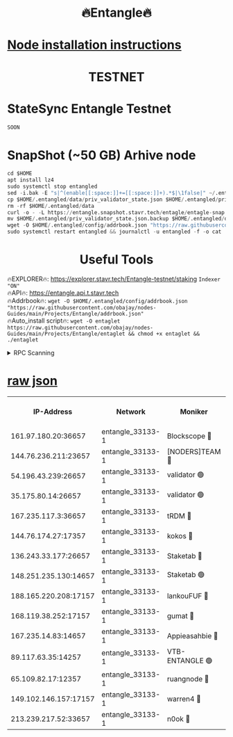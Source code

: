 <h1 align="center"> 🔥Entangle🔥</h1>

[Node installation instructions](https://github.com/obajay/nodes-Guides/tree/main/Projects/Entangle)
=

<h1 align="center"> TESTNET</h1>

# StateSync Entangle Testnet
```python
SOON
```
# SnapShot (~50 GB) Arhive node
```python
cd $HOME
apt install lz4
sudo systemctl stop entangled
sed -i.bak -E "s|^(enable[[:space:]]+=[[:space:]]+).*$|\1false|" ~/.entangled/config/config.toml
cp $HOME/.entangled/data/priv_validator_state.json $HOME/.entangled/priv_validator_state.json.backup
rm -rf $HOME/.entangled/data
curl -o - -L https://entangle.snapshot.stavr.tech/entagle/entagle-snap.tar.lz4 | lz4 -c -d - | tar -x -C $HOME/.entangled --strip-components 2
mv $HOME/.entangled/priv_validator_state.json.backup $HOME/.entangled/data/priv_validator_state.json
wget -O $HOME/.entangled/config/addrbook.json "https://raw.githubusercontent.com/obajay/nodes-Guides/main/Projects/Entangle/addrbook.json"
sudo systemctl restart entangled && journalctl -u entangled -f -o cat
```
 <h1 align="center"> Useful Tools</h1>
 
🔥EXPLORER🔥: https://explorer.stavr.tech/Entangle-testnet/staking        `Indexer "ON"` \
🔥API🔥:      https://entangle.api.t.stavr.tech \
🔥Addrbook🔥: ```wget -O $HOME/.entangled/config/addrbook.json "https://raw.githubusercontent.com/obajay/nodes-Guides/main/Projects/Entangle/addrbook.json"``` \
🔥Auto_install script🔥:  `wget -O entaglet https://raw.githubusercontent.com/obajay/nodes-Guides/main/Projects/Entangle/entaglet && chmod +x entaglet && ./entaglet`


<details>
<summary>RPC Scanning</summary>

<h2 align="center"> We scan nodes in real time every 4 hours. And we provide the final result of RPC endpoints.
We cannot influence the operation of these nodes in any way. </h2>


```python
If Voting Power is higher than 0 --> then the Node is a validator of the network and may be subject to attack and be a potential threat to the chain.
```
```python
We marked such validators with a red symbol
```

</details>

[raw json](https://rpc-check.entangt.stavr.tech/entangt/rpc-entangt-result.json)
=


<table><tr><th>IP-Address</th><th>Network</th><th>Moniker</th><th>Latest Block Height</th><th>Earliest Block Height</th><th>Catching Up</th><th>Tx Index</th><th>Voting Power</th><th>Scan Time</th></tr><tr><td>161.97.180.20:36657</td><td>entangle_33133-1</td><td>Blockscope 🔴</td><td>1603937</td><td>1</td><td>False</td><td>off</td><td>259586473635098</td><td>2024-01-10T10:38:51.315293369UTC</td></tr><tr><td>144.76.236.211:23657</td><td>entangle_33133-1</td><td>[NODERS]TEAM 🔴</td><td>1603939</td><td>1</td><td>False</td><td>off</td><td>47049700500000000</td><td>2024-01-10T10:39:03.978597537UTC</td></tr><tr><td>54.196.43.239:26657</td><td>entangle_33133-1</td><td>validator 🟢</td><td>1603938</td><td>1</td><td>False</td><td>on</td><td>0</td><td>2024-01-10T10:39:12.247756837UTC</td></tr><tr><td>35.175.80.14:26657</td><td>entangle_33133-1</td><td>validator 🟢</td><td>1603942</td><td>1</td><td>False</td><td>on</td><td>0</td><td>2024-01-10T10:39:13.215516061UTC</td></tr><tr><td>167.235.117.3:36657</td><td>entangle_33133-1</td><td>tRDM 🔴</td><td>1603942</td><td>1</td><td>False</td><td>on</td><td>156936948832723</td><td>2024-01-10T10:39:13.555751634UTC</td></tr><tr><td>144.76.174.27:17357</td><td>entangle_33133-1</td><td>kokos 🔴</td><td>1603939</td><td>145001</td><td>False</td><td>on</td><td>89890100000000</td><td>2024-01-10T10:39:00.921562291UTC</td></tr><tr><td>136.243.33.177:26657</td><td>entangle_33133-1</td><td>Staketab 🔴</td><td>1603940</td><td>660001</td><td>False</td><td>on</td><td>121550140155031</td><td>2024-01-10T10:39:06.350758669UTC</td></tr><tr><td>148.251.235.130:14657</td><td>entangle_33133-1</td><td>Staketab 🟢</td><td>1603937</td><td>660801</td><td>False</td><td>on</td><td>0</td><td>2024-01-10T10:38:50.942093880UTC</td></tr><tr><td>188.165.220.208:17157</td><td>entangle_33133-1</td><td>lankouFUF 🔴</td><td>1603938</td><td>725001</td><td>False</td><td>on</td><td>180899900000002</td><td>2024-01-10T10:38:56.554216067UTC</td></tr><tr><td>168.119.38.252:17157</td><td>entangle_33133-1</td><td>gumat 🔴</td><td>1603938</td><td>962001</td><td>False</td><td>on</td><td>314013548351851</td><td>2024-01-10T10:38:56.251216414UTC</td></tr><tr><td>167.235.14.83:14657</td><td>entangle_33133-1</td><td>Appieasahbie 🔴</td><td>1603942</td><td>1076001</td><td>False</td><td>on</td><td>44568809900999996</td><td>2024-01-10T10:39:12.551366752UTC</td></tr><tr><td>89.117.63.35:14257</td><td>entangle_33133-1</td><td>VTB-ENTANGLE 🟢</td><td>1603939</td><td>1162001</td><td>False</td><td>off</td><td>0</td><td>2024-01-10T10:39:01.359704951UTC</td></tr><tr><td>65.109.82.17:12357</td><td>entangle_33133-1</td><td>ruangnode 🔴</td><td>1603937</td><td>1312001</td><td>False</td><td>off</td><td>306309335362747</td><td>2024-01-10T10:38:51.788359199UTC</td></tr><tr><td>149.102.146.157:17157</td><td>entangle_33133-1</td><td>warren4 🔴</td><td>1603939</td><td>1436001</td><td>False</td><td>on</td><td>454417023854257</td><td>2024-01-10T10:39:03.753865486UTC</td></tr><tr><td>213.239.217.52:33657</td><td>entangle_33133-1</td><td>n0ok 🔴</td><td>1603941</td><td>1503941</td><td>False</td><td>off</td><td>46574292273662988</td><td>2024-01-10T10:39:10.712618717UTC</td></tr></table>
